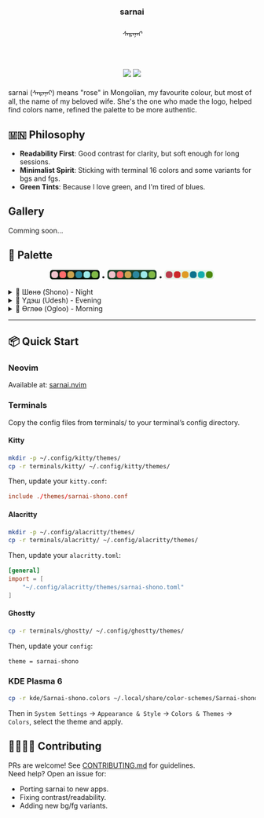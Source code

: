 <h3 align="center">sarnai</h3>
<h6 align="center">ᠰᠠᠷᠠᠨᠠᠢ</h6>
<br/>
<p align="center">
  <a href="https://github.com/titembaatar/sarnai"><img src="https://img.shields.io/badge/SARNAI-v0.1.0-c7958d?style=for-the-badge&logo=github"></a>
  <a href="https://github.com/titembaatar/sarnai/blob/main/LICENSE"><img src="https://img.shields.io/badge/LICENSE-MIT-9d4a40?style=for-the-badge"></a>
</p>

sarnai (ᠰᠠᠷᠠᠨᠠᠢ) means "rose" in Mongolian, my favourite colour, but most of all, the name of my beloved wife.
She's the one who made the logo, helped find colors name, refined the palette to be more authentic. 

## 🇲🇳 Philosophy  
- **Readability First**: Good contrast for clarity, but soft enough for long sessions.  
- **Minimalist Spirit**: Sticking with terminal 16 colors and some variants for bgs and fgs.  
- **Green Tints**: Because I love green, and I'm tired of blues.

## Gallery  
Comming soon...

## 🎨 Palette
<p align="center">
  <img src="assets/palettes/palette.png" style="width: 20%;">  
  <span>•</span>
  <img src="assets/palettes/palette-bright.png" style="width: 20%;"> 
  <span>•</span>
  <img src="assets/palettes/palette-light.png" style="width: 20%;">
</p>

<details>
<summary>🌌 Шөнө (Shono) - Night</summary>
<table>
  <tr>
    <td><img src="assets/swatches/shono_base.png" width="23" style="border-radius:4px"></td>
    <td>base</td>
    <td><code>#0a1a0f</code></td>
    <td><code>rgb(10, 26, 15)</code></td>
    <td></td>
    <td></td>
  </tr>
  <tr>
    <td><img src="assets/swatches/shono_surface.png" width="23" style="border-radius:4px"></td>
    <td>surface</td>
    <td><code>#132a1a</code></td>
    <td><code>rgb(19, 42, 26)</code></td>
    <td></td>
    <td></td>
  </tr>
  <tr>
    <td><img src="assets/swatches/shono_overlay.png" width="23" style="border-radius:4px"></td>
    <td>overlay</td>
    <td><code>#1d3a26</code></td>
    <td><code>rgb(29, 58, 38)</code></td>
    <td></td>
    <td></td>
  </tr>
  <tr>
    <td><img src="assets/swatches/shono_muted.png" width="23" style="border-radius:4px"></td>
    <td>muted</td>
    <td><code>#5a7261</code></td>
    <td><code>rgb(90, 114, 97)</code></td>
    <td></td>
    <td></td>
  </tr>
  <tr>
    <td><img src="assets/swatches/shono_text.png" width="23" style="border-radius:4px"></td>
    <td>text</td>
    <td><code>#e2e9e4</code></td>
    <td><code>rgb(226, 233, 228)</code></td>
    <td></td>
    <td></td>
  </tr>
  <tr>
    <td><img src="assets/swatches/shono_low.png" width="23" style="border-radius:4px"></td>
    <td>low</td>
    <td><code>#206036</code></td>
    <td><code>rgb(32, 96, 54)</code></td>
    <td></td>
    <td></td>
  </tr>
  <tr>
    <td><img src="assets/swatches/shono_mid.png" width="23" style="border-radius:4px"></td>
    <td>mid</td>
    <td><code>#2d864a</code></td>
    <td><code>rgb(45, 134, 74)</code></td>
    <td></td>
    <td></td>
  </tr>
  <tr>
    <td><img src="assets/swatches/shono_high.png" width="23" style="border-radius:4px"></td>
    <td>high</td>
    <td><code>#3aac5f</code></td>
    <td><code>rgb(58, 172, 95)</code></td>
    <td></td>
    <td></td>
  </tr>
  <tr>
    <td><img src="assets/swatches/shono_sarnai.png" width="23" style="border-radius:4px"></td>
    <td>sarnai</td>
    <td><code>#f0c3cb</code></td>
    <td><code>rgb(240, 195, 203)</code></td>
    <td>Сарнай (Rose)</td>
    <td>Mountain wild flower</td>
  </tr>
  <tr>
    <td><img src="assets/swatches/shono_anis.png" width="23" style="border-radius:4px"></td>
    <td>anis</td>
    <td><code>#ff6b6b</code></td>
    <td><code>rgb(255, 107, 107)</code></td>
    <td>Аньс (Lingonberry)</td>
    <td>Mongolian berry</td>
  </tr>
  <tr>
    <td><img src="assets/swatches/shono_els.png" width="23" style="border-radius:4px"></td>
    <td>els</td>
    <td><code>#cca24d</code></td>
    <td><code>rgb(204, 162, 77)</code></td>
    <td>Элс (Sand)</td>
    <td>Gobi desert</td>
  </tr>
  <tr>
    <td><img src="assets/swatches/shono_nuur.png" width="23" style="border-radius:4px"></td>
    <td>nuur</td>
    <td><code>#2b879e</code></td>
    <td><code>rgb(43, 135, 158)</code></td>
    <td>Нуур (Lake)</td>
    <td>Lake Hovsgol</td>
  </tr>
  <tr>
    <td><img src="assets/swatches/shono_mus.png" width="23" style="border-radius:4px"></td>
    <td>mus</td>
    <td><code>#9deaea</code></td>
    <td><code>rgb(157, 234, 234)</code></td>
    <td>Мөс (Ice)</td>
    <td>Winter's snow on frozen lake</td>
  </tr>
  <tr>
    <td><img src="assets/swatches/shono_uvs.png" width="23" style="border-radius:4px"></td>
    <td>uvs</td>
    <td><code>#80b946</code></td>
    <td><code>rgb(128, 185, 70)</code></td>
    <td>Өвс (Grass)</td>
    <td>Green Mongolian steppes</td>
  </tr>
</table>
</details>

<details>
<summary>🌄 Үдэш (Udesh) - Evening</summary>
<table>
  <tr>
    <td><img src="assets/swatches/udesh_base.png" width="23" style="border-radius:4px"></td>
    <td>base</td>
    <td><code>#183f25</code></td>
    <td><code>rgb(24, 63, 37)</code></td>
    <td></td>
    <td></td>
  </tr>
  <tr>
    <td><img src="assets/swatches/udesh_surface.png" width="23" style="border-radius:4px"></td>
    <td>surface</td>
    <td><code>#234d30</code></td>
    <td><code>rgb(35, 77, 48)</code></td>
    <td></td>
    <td></td>
  </tr>
  <tr>
    <td><img src="assets/swatches/udesh_overlay.png" width="23" style="border-radius:4px"></td>
    <td>overlay</td>
    <td><code>#2e5c3e</code></td>
    <td><code>rgb(46, 92, 62)</code></td>
    <td></td>
    <td></td>
  </tr>
  <tr>
    <td><img src="assets/swatches/udesh_muted.png" width="23" style="border-radius:4px"></td>
    <td>muted</td>
    <td><code>#65806d</code></td>
    <td><code>rgb(101, 128, 109)</code></td>
    <td></td>
    <td></td>
  </tr>
  <tr>
    <td><img src="assets/swatches/udesh_text.png" width="23" style="border-radius:4px"></td>
    <td>text</td>
    <td><code>#f1f4f2</code></td>
    <td><code>rgb(241, 244, 242)</code></td>
    <td></td>
    <td></td>
  </tr>
  <tr>
    <td><img src="assets/swatches/udesh_low.png" width="23" style="border-radius:4px"></td>
    <td>low</td>
    <td><code>#2d864b</code></td>
    <td><code>rgb(45, 134, 75)</code></td>
    <td></td>
    <td></td>
  </tr>
  <tr>
    <td><img src="assets/swatches/udesh_mid.png" width="23" style="border-radius:4px"></td>
    <td>mid</td>
    <td><code>#39ac5f</code></td>
    <td><code>rgb(57, 172, 95)</code></td>
    <td></td>
    <td></td>
  </tr>
  <tr>
    <td><img src="assets/swatches/udesh_high.png" width="23" style="border-radius:4px"></td>
    <td>high</td>
    <td><code>#53c578</code></td>
    <td><code>rgb(83, 197, 120)</code></td>
    <td></td>
    <td></td>
  </tr>
  <tr>
    <td><img src="assets/swatches/udesh_sarnai.png" width="23" style="border-radius:4px"></td>
    <td>sarnai</td>
    <td><code>#f0c3cb</code></td>
    <td><code>rgb(240, 195, 203)</code></td>
    <td>Сарнай (Rose)</td>
    <td>Mountain wild flower</td>
  </tr>
  <tr>
    <td><img src="assets/swatches/udesh_anis.png" width="23" style="border-radius:4px"></td>
    <td>anis</td>
    <td><code>#ff6b6b</code></td>
    <td><code>rgb(255, 107, 107)</code></td>
    <td>Аньс (Lingonberry)</td>
    <td>Mongolian berry</td>
  </tr>
  <tr>
    <td><img src="assets/swatches/udesh_els.png" width="23" style="border-radius:4px"></td>
    <td>els</td>
    <td><code>#cca24d</code></td>
    <td><code>rgb(204, 162, 77)</code></td>
    <td>Элс (Sand)</td>
    <td>Gobi desert</td>
  </tr>
  <tr>
    <td><img src="assets/swatches/udesh_nuur.png" width="23" style="border-radius:4px"></td>
    <td>nuur</td>
    <td><code>#2b879e</code></td>
    <td><code>rgb(43, 135, 158)</code></td>
    <td>Нуур (Lake)</td>
    <td>Lake Hovsgol</td>
  </tr>
  <tr>
    <td><img src="assets/swatches/udesh_mus.png" width="23" style="border-radius:4px"></td>
    <td>mus</td>
    <td><code>#9deaea</code></td>
    <td><code>rgb(157, 234, 234)</code></td>
    <td>Мөс (Ice)</td>
    <td>Winter's snow on frozen lake</td>
  </tr>
  <tr>
    <td><img src="assets/swatches/udesh_uvs.png" width="23" style="border-radius:4px"></td>
    <td>uvs</td>
    <td><code>#80b946</code></td>
    <td><code>rgb(128, 185, 70)</code></td>
    <td>Өвс (Grass)</td>
    <td>Green Mongolian steppes</td>
  </tr>
</table>
</details>

<details>
<summary>🌅 Өглөө (Ogloo) - Morning</summary>
<table>
  <tr>
    <td><img src="assets/swatches/ogloo_base.png" width="23" style="border-radius:4px"></td>
    <td>base</td>
    <td><code>#e5f5ea</code></td>
    <td><code>rgb(229, 245, 234)</code></td>
    <td></td>
    <td></td>
  </tr>
  <tr>
    <td><img src="assets/swatches/ogloo_surface.png" width="23" style="border-radius:4px"></td>
    <td>surface</td>
    <td><code>#c3e4cd</code></td>
    <td><code>rgb(195, 228, 205)</code></td>
    <td></td>
    <td></td>
  </tr>
  <tr>
    <td><img src="assets/swatches/ogloo_overlay.png" width="23" style="border-radius:4px"></td>
    <td>overlay</td>
    <td><code>#a3d1b1</code></td>
    <td><code>rgb(163, 209, 177)</code></td>
    <td></td>
    <td></td>
  </tr>
  <tr>
    <td><img src="assets/swatches/ogloo_muted.png" width="23" style="border-radius:4px"></td>
    <td>muted</td>
    <td><code>#8da594</code></td>
    <td><code>rgb(141, 165, 148)</code></td>
    <td></td>
    <td></td>
  </tr>
  <tr>
    <td><img src="assets/swatches/ogloo_text.png" width="23" style="border-radius:4px"></td>
    <td>text</td>
    <td><code>#161d18</code></td>
    <td><code>rgb(22, 29, 24)</code></td>
    <td></td>
    <td></td>
  </tr>
  <tr>
    <td><img src="assets/swatches/ogloo_low.png" width="23" style="border-radius:4px"></td>
    <td>low</td>
    <td><code>#9fdfb5</code></td>
    <td><code>rgb(159, 223, 181)</code></td>
    <td></td>
    <td></td>
  </tr>
  <tr>
    <td><img src="assets/swatches/ogloo_mid.png" width="23" style="border-radius:4px"></td>
    <td>mid</td>
    <td><code>#66cc87</code></td>
    <td><code>rgb(102, 204, 135)</code></td>
    <td></td>
    <td></td>
  </tr>
  <tr>
    <td><img src="assets/swatches/ogloo_high.png" width="23" style="border-radius:4px"></td>
    <td>high</td>
    <td><code>#3aac5f</code></td>
    <td><code>rgb(58, 172, 95)</code></td>
    <td></td>
    <td></td>
  </tr>
  <tr>
    <td><img src="assets/swatches/ogloo_sarnai.png" width="23" style="border-radius:4px"></td>
    <td>sarnai</td>
    <td><code>#b93d4d</code></td>
    <td><code>rgb(185, 61, 77)</code></td>
    <td>Сарнай (Rose)</td>
    <td>Mountain wild flower</td>
  </tr>
  <tr>
    <td><img src="assets/swatches/ogloo_anis.png" width="23" style="border-radius:4px"></td>
    <td>anis</td>
    <td><code>#cc2929</code></td>
    <td><code>rgb(204, 41, 41)</code></td>
    <td>Аньс (Lingonberry)</td>
    <td>Mongolian berry</td>
  </tr>
  <tr>
    <td><img src="assets/swatches/ogloo_els.png" width="23" style="border-radius:4px"></td>
    <td>els</td>
    <td><code>#df9b23</code></td>
    <td><code>rgb(223, 155, 35)</code></td>
    <td>Элс (Sand)</td>
    <td>Gobi desert</td>
  </tr>
  <tr>
    <td><img src="assets/swatches/ogloo_nuur.png" width="23" style="border-radius:4px"></td>
    <td>nuur</td>
    <td><code>#0a728c</code></td>
    <td><code>rgb(10, 114, 140)</code></td>
    <td>Нуур (Lake)</td>
    <td>Lake Hovsgol</td>
  </tr>
  <tr>
    <td><img src="assets/swatches/ogloo_mus.png" width="23" style="border-radius:4px"></td>
    <td>mus</td>
    <td><code>#12adad</code></td>
    <td><code>rgb(18, 173, 173)</code></td>
    <td>Мөс (Ice)</td>
    <td>Winter's snow on frozen lake</td>
  </tr>
  <tr>
    <td><img src="assets/swatches/ogloo_uvs.png" width="23" style="border-radius:4px"></td>
    <td>uvs</td>
    <td><code>#4c890f</code></td>
    <td><code>rgb(76, 137, 15)</code></td>
    <td>Өвс (Grass)</td>
    <td>Green Mongolian steppes</td>
  </tr>
</table>
</details>

---

## 📦 Quick Start  

### Neovim
Available at: [sarnai.nvim](https://github.com/titembaatar/sarnai.nvim)

### Terminals  
Copy the config files from terminals/ to your terminal’s config directory.

#### Kitty
```bash
mkdir -p ~/.config/kitty/themes/
cp -r terminals/kitty/ ~/.config/kitty/themes/
```
Then, update your `kitty.conf`:
```conf
include ./themes/sarnai-shono.conf
```

#### Alacritty
```bash
mkdir -p ~/.config/alacritty/themes/
cp -r terminals/alacritty/ ~/.config/alacritty/themes/
```
Then, update your `alacritty.toml`:
```toml
[general]
import = [
    "~/.config/alacritty/themes/sarnai-shono.toml"
]
```

#### Ghostty
```bash
cp -r terminals/ghostty/ ~/.config/ghostty/themes/
```
Then, update your `config`:
```
theme = sarnai-shono
```

### KDE Plasma 6
```bash
cp -r kde/Sarnai-shono.colors ~/.local/share/color-schemes/Sarnai-shono.colors
```
Then in `System Settings` -> `Appearance & Style` -> `Colors & Themes` -> `Colors`, select the theme and apply.

## 🫱🏼‍🫲🏽 Contributing  
PRs are welcome! See [CONTRIBUTING.md](CONTRIBUTING.md) for guidelines.  
Need help? Open an issue for:  
- Porting sarnai to new apps.
- Fixing contrast/readability. 
- Adding new bg/fg variants. 

